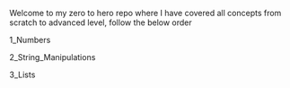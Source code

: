 Welcome to my zero to hero repo where I have covered all concepts from scratch to advanced level, follow the below order

1_Numbers

2_String_Manipulations

3_Lists
